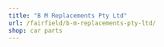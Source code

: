 ```yaml
---
title: "B M Replacements Pty Ltd"
url: /fairfield/b-m-replacements-pty-ltd/
shop: car parts
---
```


